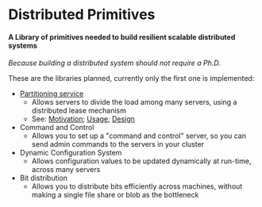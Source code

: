 # Distributed Primitives
#### A Library of primitives needed to build resilient scalable distributed systems
*Because building a distributed system should not require a Ph.D.*

These are the libraries planned, currently only the first one is implemented:
  - [Partitioning service](DistributedPrimitives/PartitioningService/README.md)
    * Allows servers to divide the load among many servers, using a distributed lease mechanism
	* See: [Motivation](DistributedPrimitives/PartitioningService/PartitioningServiceMotivation.md); [Usage](DistributedPrimitives/PartitioningService/PartitioningServiceUasage.md); [Design](DistributedPrimitives/PartitioningService/PartitioningServiceDesign.md)
  - Command and Control
    * Allows you to set up a "command and control" server, so you can send admin commands to the servers in your cluster
  - Dynamic Configuration System
    * Allows configuration values to be updated dynamically at run-time, across many servers
  - Bit distribution
    * Allows you to distribute bits efficiently across machines, without making a single file share or blob as the bottleneck






